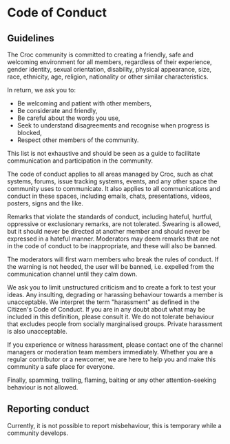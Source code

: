 # Code of Conduct

## Guidelines

The Croc community is committed to creating a friendly, safe and welcoming environment for all members, regardless of their experience, gender identity, sexual orientation, disability, physical appearance, size, race, ethnicity, age, religion, nationality or other similar characteristics.

In return, we ask you to:

- Be welcoming and patient with other members,
- Be considerate and friendly,
- Be careful about the words you use,
- Seek to understand disagreements and recognise when progress is blocked,
- Respect other members of the community.

This list is not exhaustive and should be seen as a guide to facilitate communication and participation in the community.

The code of conduct applies to all areas managed by Croc, such as chat systems, forums, issue tracking systems, events, and any other space the community uses to communicate. It also applies to all communications and conduct in these spaces, including emails, chats, presentations, videos, posters, signs and the like.

Remarks that violate the standards of conduct, including hateful, hurtful, oppressive or exclusionary remarks, are not tolerated. Swearing is allowed, but it should never be directed at another member and should never be expressed in a hateful manner. Moderators may deem remarks that are not in the code of conduct to be inappropriate, and these will also be banned.

The moderators will first warn members who break the rules of conduct. If the warning is not heeded, the user will be banned, i.e. expelled from the communication channel until they calm down.

We ask you to limit unstructured criticism and to create a fork to test your ideas. Any insulting, degrading or harassing behaviour towards a member is unacceptable. We interpret the term "harassment" as defined in the Citizen's Code of Conduct. If you are in any doubt about what may be included in this definition, please consult it. We do not tolerate behaviour that excludes people from socially marginalised groups. Private harassment is also unacceptable.

If you experience or witness harassment, please contact one of the channel managers or moderation team members immediately. Whether you are a regular contributor or a newcomer, we are here to help you and make this community a safe place for everyone.

Finally, spamming, trolling, flaming, baiting or any other attention-seeking behaviour is not allowed.

## Reporting conduct

Currently, it is not possible to report misbehaviour, this is temporary while a community develops.
